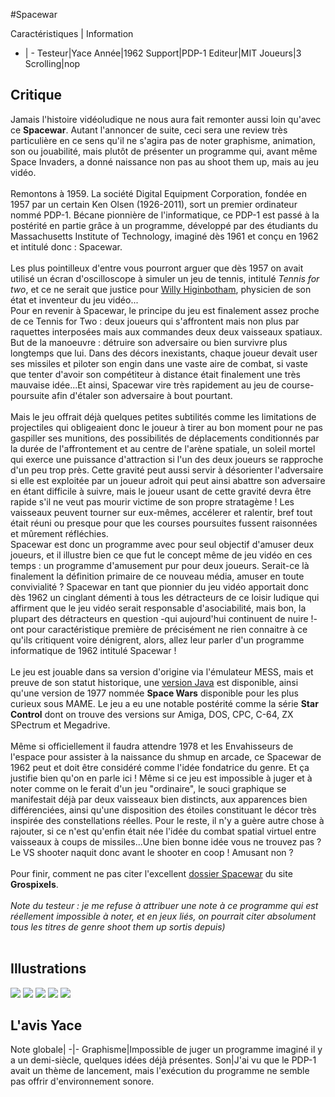 #Spacewar

Caractéristiques | Information
- | -
Testeur|Yace
Année|1962
Support|PDP-1
Editeur|MIT
Joueurs|3
Scrolling|nop

## Critique
Jamais l'histoire vidéoludique ne nous aura fait remonter aussi loin qu'avec ce <b>Spacewar</b>. Autant l'annoncer de suite, ceci sera une review très particulière en ce sens qu'il ne s'agira pas de noter graphisme, animation, son ou jouabilité, mais plutôt de présenter un programme qui, avant même Space Invaders, a donné naissance non pas au shoot them up, mais au jeu vidéo.<br/><br/>Remontons à 1959. La société Digital Equipment Corporation, fondée en 1957 par un certain Ken Olsen (1926-2011), sort un premier ordinateur nommé PDP-1. Bécane pionnière de l'informatique, ce PDP-1 est passé à la postérité en partie grâce à un programme, développé par des étudiants du Massachusetts Institute of Technology, imaginé dès 1961 et conçu en 1962 et intitulé donc : Spacewar.<br/><br/>Les plus pointilleux d'entre vous pourront arguer que dès 1957 on avait utilisé un écran d'oscilloscope à simuler un jeu de tennis, intitulé <i>Tennis for two</i>, et ce ne serait que justice pour <a href="http://www.grospixels.com/site/higinbotham.php">Willy Higinbotham</a>, physicien de son état et inventeur du jeu vidéo...<br/>Pour en revenir à Spacewar, le principe du jeu est finalement assez proche de ce Tennis for Two : deux joueurs qui s'affrontent mais non plus par raquettes interposées mais aux commandes deux deux vaisseaux spatiaux. But de la manoeuvre : détruire son adversaire ou bien survivre plus longtemps que lui. Dans des décors inexistants, chaque joueur devait user ses missiles et piloter son engin dans une vaste aire de combat, si vaste que tenter d'avoir son compétiteur à distance était finalement une très mauvaise idée...Et ainsi, Spacewar vire très rapidement au jeu de course-poursuite afin d'étaler son adversaire à bout pourtant.<br/><br/>Mais le jeu offrait déjà quelques petites subtilités comme les limitations de projectiles qui obligeaient donc le joueur à tirer au bon moment pour ne pas gaspiller ses munitions, des possibilités de déplacements conditionnés par la durée de l'affrontement et au centre de l'arène spatiale, un soleil mortel qui exerce une puissance d'attraction si l'un des deux joueurs se rapproche d'un peu trop près. Cette gravité peut aussi servir à désorienter l'adversaire si elle est exploitée par un joueur adroit qui peut ainsi abattre son adversaire en étant difficile à suivre, mais le joueur usant de cette gravité devra être rapide s'il ne veut pas mourir victime de son propre stratagème ! Les vaisseaux peuvent tourner sur eux-mêmes, accélerer et ralentir, bref tout était réuni ou presque pour que les courses poursuites fussent raisonnées et mûrement réfléchies.<br/>Spacewar est donc un programme avec pour seul objectif d'amuser deux joueurs, et il illustre bien ce que fut le concept même de jeu vidéo en ces temps : un programme d'amusement pur pour deux joueurs. Serait-ce là finalement la définition primaire de ce nouveau média, amuser en toute convivialité ? Spacewar en tant que pionnier du jeu vidéo apportait donc dès 1962 un cinglant démenti à tous les détracteurs de ce loisir ludique qui affirment que le jeu vidéo serait responsable d'asociabilité, mais bon, la plupart des détracteurs en question -qui aujourd'hui continuent de nuire !- ont pour caractéristique première de précisément ne rien connaitre à ce qu'ils critiquent voire dénigrent, alors, allez leur parler d'un programme informatique de 1962 intitulé Spacewar !<br/><br/>Le jeu est jouable dans sa version d'origine via l'émulateur MESS, mais et preuve de son statut historique, une <a href="http://spacewar.oversigma.com/">version Java</a> est disponible, ainsi qu'une version de 1977 nommée <b>Space Wars</b> disponible pour les plus curieux sous MAME. Le jeu a eu une notable postérité comme la série <b>Star Control</b> dont on trouve des versions sur Amiga, DOS, CPC, C-64, ZX SPectrum et Megadrive.<br/><br/>Même si officiellement il faudra attendre 1978 et les Envahisseurs de l'espace pour assister à la naissance du shmup en arcade, ce Spacewar de 1962 peut et doit être considéré comme l'idée fondatrice du genre. Et ça justifie bien qu'on en parle ici ! Même si ce jeu est impossible à juger et à noter comme on le ferait d'un jeu "ordinaire", le souci graphique se manifestait déjà par deux vaisseaux bien distincts, aux apparences bien différenciées, ainsi qu'une disposition des étoiles constituant le décor très inspirée des constellations réelles. Pour le reste, il n'y a guère autre chose à rajouter, si ce n'est qu'enfin était née l'idée du combat spatial virtuel entre vaisseaux à coups de missiles...Une bien bonne idée vous ne trouvez pas ?  Le VS shooter naquit donc avant le shooter en coop ! Amusant non ?<br/><br/>Pour finir, comment ne pas citer l'excellent <a href="http://www.grospixels.com/site/spacewar.php">dossier Spacewar</a> du site <b>Grospixels</b>.<br/><br/><i>Note du testeur : je me refuse à attribuer une note à ce programme qui est réellement impossible à noter, et en jeux liés, on pourrait citer absolument tous les titres de genre shoot them up sortis depuis)</i><br/><br/>

## Illustrations
![](http://www.shmup.com/images/thumbs/img_fiche_1_1496.png)
![](http://www.shmup.com/images/thumbs/img_fiche_2_1496.png)
![](http://www.shmup.com/images/thumbs/img_fiche_3_1496.png)
![](http://www.shmup.com/images/thumbs/img_fiche_4_1496.png)
![](http://www.shmup.com/images/thumbs/img_fiche_5_1496.png)

## L'avis Yace
Note globale|
-|-
Graphisme|Impossible de juger un programme imaginé il y a un demi-siècle, quelques idées déjà présentes.
Son|J'ai vu que le PDP-1 avait un thème de lancement, mais l'exécution du programme ne semble pas offrir d'environnement sonore.
